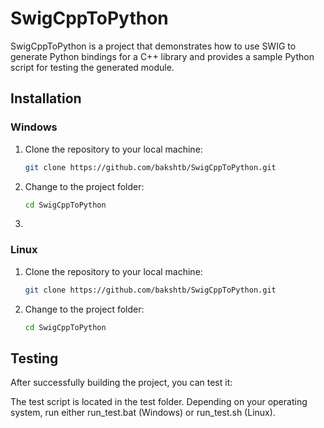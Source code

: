 # SwigCppToPython

SwigCppToPython is a project that demonstrates how to use SWIG to generate Python bindings for a C++ library and provides a sample Python script for testing the generated module.

## Installation

### Windows

1. Clone the repository to your local machine:

   ```bash
   git clone https://github.com/bakshtb/SwigCppToPython.git

2. Change to the project folder:
   ```bash
   cd SwigCppToPython
3. 

### Linux
1. Clone the repository to your local machine:

   ```bash
   git clone https://github.com/bakshtb/SwigCppToPython.git

2. Change to the project folder:
   ```bash
   cd SwigCppToPython
   
## Testing
After successfully building the project, you can test it:

The test script is located in the test folder. Depending on your operating system, run either run_test.bat (Windows) or run_test.sh (Linux).
